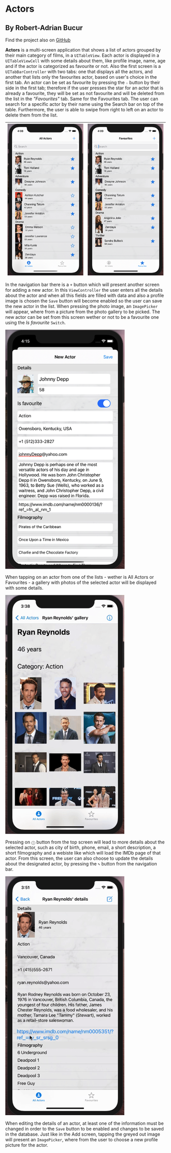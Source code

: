 #  Actors

## By Robert-Adrian Bucur

Find the project also on [GitHub](https://github.com/robert-adrian99/Actors)

**Actors** is a multi-screen application that shows a list of actors grouped by their main category of films, in a `UITableView`. Each actor is displayed in a `UITableViewCell` with some details about them, like profile image, name, age and if the actor is categorized as favourite or not. Also the first screen is a `UITabBarController` with two tabs: one that displays all the actors, and another that lists only the favourites actor, based on user's choice in the first tab. An actor can be set as favourite by pressing the `☆` button by their side in the first tab; therefore if the user presses the star for an actor that is already a favourite, they will be set as not favourite and will be deleted from the list in the *"Favourites"* tab. Same for the Favourites tab. The user can search for a specific actor by their name using the Search bar on top of the table. Furthermore, the user is able to swipe from right to left on an actor to delete them from the list.

| ![](./images/AllActors.png) | ![](./images/FavouriteActors.png) | 
|:----------:|:-------------:|


In the navigation bar there is a `+` button which will present another screen for adding a new actor. In this `ViewController` the user enters all the details about the actor and when all this fields are filled with data and also a profile image is chosen the `Save` button will become enabled so the user can save the new actor in the list. When pressing the photo image, an `ImagePicker` will appear, where from a picture from the photo gallery to be picked. The new actor can be set from this screen wether or not to be a favourite one using the *Is favourite* `Switch`.

![](./images/NewActor.png)

When tapping on an actor from one of the lists - wether is All Actors or Favourites - a gallery with photos of the selected actor will be displayed with some details. 

![](./images/ActorGallery.gif)

Pressing on `ⓘ` button from the top screen will lead to more details about the selected actor, such as city of birth, phone, email, a short description, a short filmography and a webiste like which will load the IMDb page of that actor. From this screen, the user can also choose to update the details about the designated actor, by pressing the `✎` button from the navigation bar.

![](./images/ActorDetails.gif)

When editing the details of an actor, at least one of the information must be changed in order to the `Save` button to be enabled and changes to be saved in the database. Just like in the Add screen, tapping the greyed out image will present an `ImagePicker`, where from the user to choose a new profile picture for the actor.
